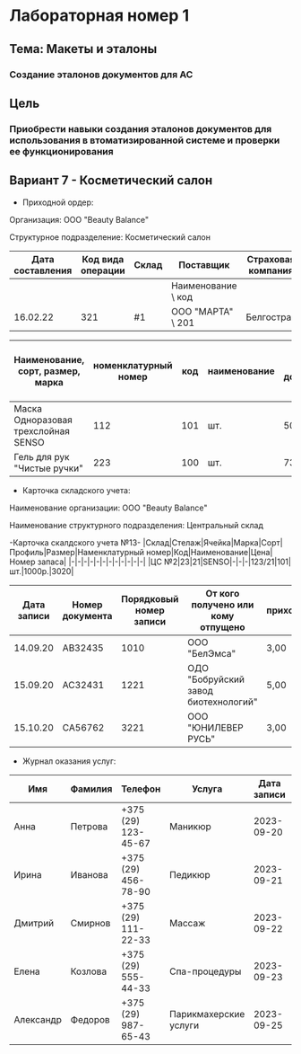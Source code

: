 # Лабораторная номер 1 #

## Тема: Макеты и эталоны ##

### Создание эталонов документов для АС ###

## Цель ##

### Приобрести навыки создания эталонов документов для использования в втоматизированной системе и проверки ее функционирования ###

## Вариант 7 - Косметический салон ##

* Приходной ордер:

Организация: ООО "Beauty Balance"

Структурное подразделение: Косметический салон

|Дата составления|Код вида операции|Склад|Поставщик|Страховая компания|Корреспондирующий счет|Номер документа||
|---|---|---|---|---|---|---|---|
||||Наименование \ код||счет,субсчет \ код аналитического учета|сопроводительного \ платежного||
|16.02.22|321|#1|ООО "МАРТА" \ 201 |Белгострах|10 \ 20|4356 \ 11223||

|Наименование, сорт, размер, марка|номенклатурный номер|код|наименование|по документу|принято|Цена руб.коп.|Сумма без учета НДС руб.коп.|Сумма НДС руб.коп.|Всего с учетом НДС руб.коп.|Номер паспорта|Порядковый номер по складской карте|
|---|---|---|---|---|---|---|---|---|---|---|---|
|Маска Одноразовая трехслойная SENSO|112|101|шт.|500|500|3р.|1460р.|50р.|1510р.|АВ2323|1001|
|Гель для рук "Чистые ручки"|223|100|шт.|730|710|2р.|1460р.|50р.|1510р.|ВС212123|1200|

* Карточка складского учета:
  
Наименование организации: ООО "Beauty Balance"

Наименование структурного подразделения: Центральный склад

-Карточка скалдского учета №13-
|Склад|Стелаж|Ячейка|Марка|Сорт|Профиль|Размер|Наменклатурный номер|Код|Наименование|Цена|Номер запаса|
|-|-|-|-|-|-|-|-|-|-|-|-|
|ЦС №2|23|21|SENSO|-|-|-|123/21|101|шт.|1000р.|3020|

|Дата записи|Номер документа|Порядковый номер записи|От кого получено или кому отпущено|приход|Расход|Остаток|Контроль(подпис, дата)|
|-|-|-|-|-|-|-|-|
|14.09.20|АВ32435|1010|ООО "БелЭмса"|3,00|0,00|3,00|Иванов 25.10.20|
|15.09.20|АС32431|1221|ОДО "Бобруйский завод биотехнологий"|5,00|2,00|3,00|Ежов 21.10.20|
|15.10.20|СА56762|3221|ООО "ЮНИЛЕВЕР РУСЬ"|3,00|1,00|2,00|Будист 21.11.20|

* Журнал оказания услуг:

|Имя|Фамилия|Телефон|Услуга|Дата записи|Время записи|
|-|-|-|-|-|-|
|Анна|Петрова|+375 (29) 123-45-67|Маникюр|2023-09-20|14:00|
|Ирина|Иванова|+375 (29) 456-78-90|Педикюр|2023-09-21|15:30|
|Дмитрий|Смирнов|+375 (29) 111-22-33|Массаж|2023-09-22|11:00|
|Елена|Козлова|+375 (29) 555-44-33|Спа-процедуры|2023-09-23|15:00|
|Александр|Федоров|+375 (29) 987-65-43|Парикмахерские услуги|2023-09-25|10:30|
